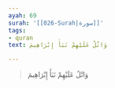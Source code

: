 ```yaml
---
ayah: 69
surah: '[[026-Surah|سورة]]'
tags:
- quran
text: وَاتْلُ عَلَيْهِمْ نَبَأَ إِبْرَاهِيمَ

---
```

> وَاتْلُ عَلَيْهِمْ نَبَأَ إِبْرَاهِيمَ
